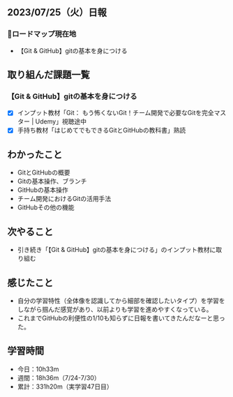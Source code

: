 ## 2023/07/25（火）日報
### :round_pushpin:ロードマップ現在地
- 【Git & GitHub】gitの基本を身につける
## 取り組んだ課題一覧
### 【Git & GitHub】gitの基本を身につける
- [x] インプット教材「Git： もう怖くないGit！チーム開発で必要なGitを完全マスター | Udemy」視聴途中
- [x] 手持ち教材「はじめてでもできるGitとGitHubの教科書」熟読
## わかったこと
- GitとGitHubの概要
- Gitの基本操作、ブランチ
- GitHubの基本操作
- チーム開発におけるGitの活用手法
- GitHubその他の機能
## 次やること
- 引き続き「【Git & GitHub】gitの基本を身につける」のインプット教材に取り組む
## 感じたこと
- 自分の学習特性（全体像を認識してから細部を確認したいタイプ）を学習をしながら掴んだ感覚があり、以前よりも学習を進めやすくなっている。
- これまでGitHubの利便性の1/10も知らずに日報を書いてきたんだなーと思った。
## 学習時間
- 今日：10h33m
- 週間：18h36m（7/24-7/30）
- 累計：331h20m（実学習47日目）

